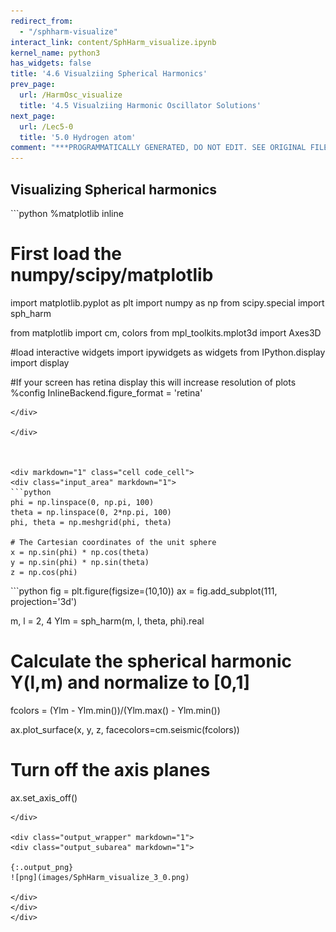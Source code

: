 ```yaml
---
redirect_from:
  - "/sphharm-visualize"
interact_link: content/SphHarm_visualize.ipynb
kernel_name: python3
has_widgets: false
title: '4.6 Visualziing Spherical Harmonics'
prev_page:
  url: /HarmOsc_visualize
  title: '4.5 Visualziing Harmonic Oscillator Solutions'
next_page:
  url: /Lec5-0
  title: '5.0 Hydrogen atom'
comment: "***PROGRAMMATICALLY GENERATED, DO NOT EDIT. SEE ORIGINAL FILES IN /content***"
---
```

## Visualizing Spherical harmonics



<div markdown="1" class="cell code_cell">
<div class="input_area" markdown="1">
```python
%matplotlib inline

# First load the numpy/scipy/matplotlib
import matplotlib.pyplot as plt
import numpy as np
from scipy.special import sph_harm

from matplotlib import cm, colors
from mpl_toolkits.mplot3d import Axes3D

#load interactive widgets
import ipywidgets as widgets
from IPython.display import display

#If your screen has retina display this will increase resolution of plots
%config InlineBackend.figure_format = 'retina'

```
</div>

</div>



<div markdown="1" class="cell code_cell">
<div class="input_area" markdown="1">
```python
phi = np.linspace(0, np.pi, 100)
theta = np.linspace(0, 2*np.pi, 100)
phi, theta = np.meshgrid(phi, theta)

# The Cartesian coordinates of the unit sphere
x = np.sin(phi) * np.cos(theta)
y = np.sin(phi) * np.sin(theta)
z = np.cos(phi)

```
</div>

</div>



<div markdown="1" class="cell code_cell">
<div class="input_area" markdown="1">
```python
fig = plt.figure(figsize=(10,10))
ax = fig.add_subplot(111, projection='3d')

m, l = 2, 4
Ylm  = sph_harm(m, l, theta, phi).real

# Calculate the spherical harmonic Y(l,m) and normalize to [0,1]

fcolors = (Ylm - Ylm.min())/(Ylm.max() - Ylm.min())

ax.plot_surface(x, y, z, facecolors=cm.seismic(fcolors))

# Turn off the axis planes
ax.set_axis_off()

```
</div>

<div class="output_wrapper" markdown="1">
<div class="output_subarea" markdown="1">

{:.output_png}
![png](images/SphHarm_visualize_3_0.png)

</div>
</div>
</div>

